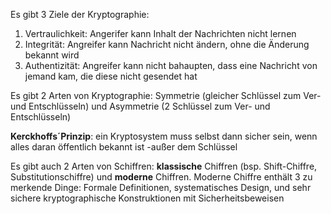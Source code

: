 Es gibt 3 Ziele der Kryptographie:
1. Vertraulichkeit: Angerifer kann Inhalt der Nachrichten nicht lernen
2. Integrität: Angreifer kann Nachricht nicht ändern, ohne die Änderung bekannt wird
3. Authentizität: Angreifer kann nicht bahaupten, dass eine Nachricht von jemand kam, die diese nicht gesendet hat

Es gibt 2 Arten von Kryptographie: Symmetrie (gleicher Schlüssel zum Ver- und Entschlüsseln) und Asymmetrie (2 Schlüssel zum Ver- und Entschlüsseln)

**Kerckhoffs´Prinzip**: ein Kryptosystem muss selbst dann sicher sein, wenn alles daran öffentlich bekannt ist -außer dem Schlüssel

Es gibt auch 2 Arten von Schiffren: **klassische** Chiffren (bsp. Shift-Chiffre, Substitutionschiffre) und **moderne** Chiffren. Moderne Chiffre enthält 3 zu merkende Dinge: Formale Definitionen, systematisches Design, und sehr sichere kryptographische Konstruktionen mit Sicherheitsbeweisen
